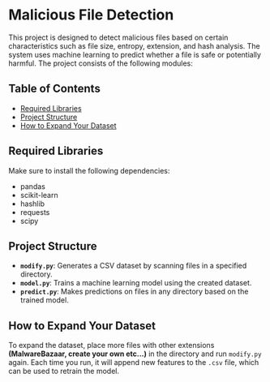 # Malicious File Detection

This project is designed to detect malicious files based on certain characteristics such as file size, entropy, extension, and hash analysis. The system uses machine learning to predict whether a file is safe or potentially harmful. The project consists of the following modules:

## Table of Contents

- [Required Libraries](#required-libraries)
- [Project Structure](#project-structure)
- [How to Expand Your Dataset](#how-to-expand-your-dataset)

## Required Libraries

Make sure to install the following dependencies:
- pandas 
- scikit-learn 
- hashlib 
- requests 
- scipy

## Project Structure

- **`modify.py`**: Generates a CSV dataset by scanning files in a specified directory.
- **`model.py`**: Trains a machine learning model using the created dataset.
- **`predict.py`**: Makes predictions on files in any directory based on the trained model.

## How to Expand Your Dataset

To expand the dataset, place more files with other extensions **(MalwareBazaar, create your own etc...)** in the directory and run `modify.py` again. Each time you run, it will append new features to the `.csv` file, which can be used to retrain the model.
